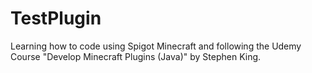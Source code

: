 # TestPlugin

Learning how to code using Spigot Minecraft and following the Udemy Course "Develop Minecraft Plugins (Java)" by Stephen King.
